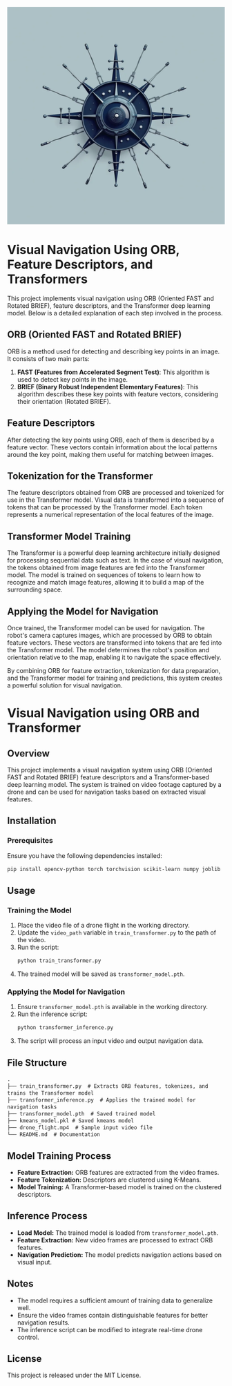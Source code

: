 ![logo](logo.png)

# Visual Navigation Using ORB, Feature Descriptors, and Transformers

This project implements visual navigation using ORB (Oriented FAST and Rotated BRIEF), feature descriptors, and the Transformer deep learning model. Below is a detailed explanation of each step involved in the process.

## ORB (Oriented FAST and Rotated BRIEF)

ORB is a method used for detecting and describing key points in an image. It consists of two main parts:
1. **FAST (Features from Accelerated Segment Test)**: This algorithm is used to detect key points in the image.
2. **BRIEF (Binary Robust Independent Elementary Features)**: This algorithm describes these key points with feature vectors, considering their orientation (Rotated BRIEF).

## Feature Descriptors

After detecting the key points using ORB, each of them is described by a feature vector. These vectors contain information about the local patterns around the key point, making them useful for matching between images.

## Tokenization for the Transformer

The feature descriptors obtained from ORB are processed and tokenized for use in the Transformer model. Visual data is transformed into a sequence of tokens that can be processed by the Transformer model. Each token represents a numerical representation of the local features of the image.

## Transformer Model Training

The Transformer is a powerful deep learning architecture initially designed for processing sequential data such as text. In the case of visual navigation, the tokens obtained from image features are fed into the Transformer model. The model is trained on sequences of tokens to learn how to recognize and match image features, allowing it to build a map of the surrounding space.

## Applying the Model for Navigation

Once trained, the Transformer model can be used for navigation. The robot's camera captures images, which are processed by ORB to obtain feature vectors. These vectors are transformed into tokens that are fed into the Transformer model. The model determines the robot's position and orientation relative to the map, enabling it to navigate the space effectively.

By combining ORB for feature extraction, tokenization for data preparation, and the Transformer model for training and predictions, this system creates a powerful solution for visual navigation.




# Visual Navigation using ORB and Transformer

## Overview
This project implements a visual navigation system using ORB (Oriented FAST and Rotated BRIEF) feature descriptors and a Transformer-based deep learning model. The system is trained on video footage captured by a drone and can be used for navigation tasks based on extracted visual features.

## Installation
### Prerequisites
Ensure you have the following dependencies installed:
```bash
pip install opencv-python torch torchvision scikit-learn numpy joblib
```

## Usage
### Training the Model
1. Place the video file of a drone flight in the working directory.
2. Update the `video_path` variable in `train_transformer.py` to the path of the video.
3. Run the script:
   ```bash
   python train_transformer.py
   ```
4. The trained model will be saved as `transformer_model.pth`.

### Applying the Model for Navigation
1. Ensure `transformer_model.pth` is available in the working directory.
2. Run the inference script:
   ```bash
   python transformer_inference.py
   ```
3. The script will process an input video and output navigation data.

## File Structure
```
.
├── train_transformer.py  # Extracts ORB features, tokenizes, and trains the Transformer model
├── transformer_inference.py  # Applies the trained model for navigation tasks
├── transformer_model.pth  # Saved trained model
├── kmeans_model.pkl # Saved kmeans model
├── drone_flight.mp4  # Sample input video file
└── README.md  # Documentation
```

## Model Training Process
- **Feature Extraction:** ORB features are extracted from the video frames.
- **Feature Tokenization:** Descriptors are clustered using K-Means.
- **Model Training:** A Transformer-based model is trained on the clustered descriptors.

## Inference Process
- **Load Model:** The trained model is loaded from `transformer_model.pth`.
- **Feature Extraction:** New video frames are processed to extract ORB features.
- **Navigation Prediction:** The model predicts navigation actions based on visual input.

## Notes
- The model requires a sufficient amount of training data to generalize well.
- Ensure the video frames contain distinguishable features for better navigation results.
- The inference script can be modified to integrate real-time drone control.

## License
This project is released under the MIT License.


